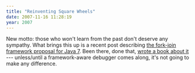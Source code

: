 ```yaml
---
title: "Reinventing Square Wheels"
date: 2007-11-16 11:28:19
year: 2007
---
```

New motto: those who won't learn from the past don't deserve any sympathy.  What brings this up is a recent post describing <a href="http://www.ibm.com/developerworks/java/library/j-jtp11137.html">the fork-join framework proposal for Java 7</a>. Been there, done that, <a href="http://mitpress.mit.edu/catalog/item/default.asp?ttype=2&tid=8185">wrote a book about it</a> --- unless/until a framework-aware debugger comes along, it's not going to make any difference.
